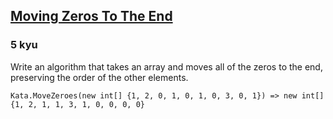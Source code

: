 <h2><a href=https://www.codewars.com/kata/52597aa56021e91c93000cb0/train/csharp target="_blank">Moving Zeros To The End</a></h2><h3>5 kyu</h3><p>Write an algorithm that takes an array and moves all of the zeros to the end, preserving the order of the other elements.</p><pre style="display: none;"><code class="language-php"><span class="cm-variable">moveZeros</span>([<span class="cm-atom">false</span>,<span class="cm-number">1</span>,<span class="cm-number">0</span>,<span class="cm-number">1</span>,<span class="cm-number">2</span>,<span class="cm-number">0</span>,<span class="cm-number">1</span>,<span class="cm-number">3</span>,<span class="cm-string">"</span><span class="cm-string">a"</span>]) <span class="cm-comment">// returns[false,1,1,2,1,3,"a",0,0]</span></code></pre><pre style="display: none;"><code class="language-javascript"><span class="cm-variable">moveZeros</span>([<span class="cm-atom">false</span>,<span class="cm-number">1</span>,<span class="cm-number">0</span>,<span class="cm-number">1</span>,<span class="cm-number">2</span>,<span class="cm-number">0</span>,<span class="cm-number">1</span>,<span class="cm-number">3</span>,<span class="cm-string">"a"</span>]) <span class="cm-comment">// returns[false,1,1,2,1,3,"a",0,0]</span></code></pre><pre style="display: none;"><code class="language-python"><span class="cm-variable">move_zeros</span>([<span class="cm-number">1</span>, <span class="cm-number">0</span>, <span class="cm-number">1</span>, <span class="cm-number">2</span>, <span class="cm-number">0</span>, <span class="cm-number">1</span>, <span class="cm-number">3</span>]) <span class="cm-comment"># returns [1, 1, 2, 1, 3, 0, 0]</span></code></pre><pre style="display: none;"><code class="language-cpp"><span class="cm-variable">move_zeros</span>({<span class="cm-number">1</span>, <span class="cm-number">0</span>, <span class="cm-number">1</span>, <span class="cm-number">2</span>, <span class="cm-number">0</span>, <span class="cm-number">1</span>, <span class="cm-number">3</span>}) <span class="cm-comment">// returns {1, 1, 2, 1, 3, 0, 0}</span></code></pre><pre style="display: none;"><code class="language-coffeescript"><span class="cm-variable">moveZeros</span> <span class="cm-punctuation">[</span><span class="cm-atom">false</span><span class="cm-punctuation">,</span><span class="cm-number">1</span><span class="cm-punctuation">,</span><span class="cm-number">0</span><span class="cm-punctuation">,</span><span class="cm-number">1</span><span class="cm-punctuation">,</span><span class="cm-number">2</span><span class="cm-punctuation">,</span><span class="cm-number">0</span><span class="cm-punctuation">,</span><span class="cm-number">1</span><span class="cm-punctuation">,</span><span class="cm-number">3</span><span class="cm-punctuation">,</span><span class="cm-string">"a"</span><span class="cm-punctuation">]</span> <span class="cm-comment"># returns[false,1,1,2,1,3,"a",0,0]</span></code></pre><pre><code class="language-csharp"><span class="cm-variable">Kata</span>.<span class="cm-variable">MoveZeroes</span>(<span class="cm-keyword">new</span> <span class="cm-type">int</span>[] {<span class="cm-number">1</span>, <span class="cm-number">2</span>, <span class="cm-number">0</span>, <span class="cm-number">1</span>, <span class="cm-number">0</span>, <span class="cm-number">1</span>, <span class="cm-number">0</span>, <span class="cm-number">3</span>, <span class="cm-number">0</span>, <span class="cm-number">1</span>}) <span class="cm-operator">=&gt;</span> <span class="cm-keyword">new</span> <span class="cm-type">int</span>[] {<span class="cm-number">1</span>, <span class="cm-number">2</span>, <span class="cm-number">1</span>, <span class="cm-number">1</span>, <span class="cm-number">3</span>, <span class="cm-number">1</span>, <span class="cm-number">0</span>, <span class="cm-number">0</span>, <span class="cm-number">0</span>, <span class="cm-number">0</span>}</code></pre><pre style="display: none;"><code class="language-go"><span class="cm-variable">MoveZeros</span>([]<span class="cm-keyword">int</span>{<span class="cm-number">1</span>, <span class="cm-number">2</span>, <span class="cm-number">0</span>, <span class="cm-number">1</span>, <span class="cm-number">0</span>, <span class="cm-number">1</span>, <span class="cm-number">0</span>, <span class="cm-number">3</span>, <span class="cm-number">0</span>, <span class="cm-number">1</span>}) <span class="cm-comment">// returns []int{ 1, 2, 1, 1, 3, 1, 0, 0, 0, 0 }</span></code></pre><pre style="display: none;"><code class="language-haskell"><span class="cm-variable">moveZeros</span> [<span class="cm-number">1</span>,<span class="cm-number">2</span>,<span class="cm-number">0</span>,<span class="cm-number">1</span>,<span class="cm-number">0</span>,<span class="cm-number">1</span>,<span class="cm-number">0</span>,<span class="cm-number">3</span>,<span class="cm-number">0</span>,<span class="cm-number">1</span>] <span class="cm-keyword">-&gt;</span> [<span class="cm-number">1</span>,<span class="cm-number">2</span>,<span class="cm-number">1</span>,<span class="cm-number">1</span>,<span class="cm-number">3</span>,<span class="cm-number">1</span>,<span class="cm-number">0</span>,<span class="cm-number">0</span>,<span class="cm-number">0</span>,<span class="cm-number">0</span>]</code></pre><pre style="display: none;"><code class="language-factor"><span class="cm-keyword">{</span> <span class="cm-number">1 2</span> <span class="cm-number">0 1</span> <span class="cm-number">0 1</span> <span class="cm-number">0 3</span> <span class="cm-number">0 1</span> <span class="cm-keyword">}</span> <span class="cm-variable">move-zeros</span> <span class="cm-builtin">-&gt;</span> <span class="cm-keyword">{</span> <span class="cm-number">1 2</span> <span class="cm-number">1 1</span> <span class="cm-number">3 1</span> <span class="cm-number">0 0</span> <span class="cm-number">0 0</span> <span class="cm-keyword">}</span></code></pre><pre style="display: none;"><code class="language-ruby"><span class="cm-variable">moveZeros</span> [<span class="cm-number">1</span>,<span class="cm-number">2</span>,<span class="cm-number">0</span>,<span class="cm-number">1</span>,<span class="cm-number">0</span>,<span class="cm-number">1</span>,<span class="cm-number">0</span>,<span class="cm-number">3</span>,<span class="cm-number">0</span>,<span class="cm-number">1</span>] <span class="cm-comment">#-&gt; [1,2,1,1,3,1,0,0,0,0]</span></code></pre><pre style="display: none;"><code class="language-c"><span class="cm-variable">move_zeros</span>(<span class="cm-number">10</span>, <span class="cm-type">int</span> [] {<span class="cm-number">1</span>, <span class="cm-number">2</span>, <span class="cm-number">0</span>, <span class="cm-number">1</span>, <span class="cm-number">0</span>, <span class="cm-number">1</span>, <span class="cm-number">0</span>, <span class="cm-number">3</span>, <span class="cm-number">0</span>, <span class="cm-number">1</span>}); <span class="cm-comment">// -&gt; int [] {1, 2, 1, 1, 3, 1, 0, 0, 0, 0}</span></code></pre><pre style="display: none;"><code class="language-scala"><span class="cm-variable">moveZeroes</span>(<span class="cm-type">List</span>(<span class="cm-number">1</span>, <span class="cm-number">0</span>, <span class="cm-number">1</span>, <span class="cm-number">2</span>, <span class="cm-number">0</span>, <span class="cm-number">1</span>, <span class="cm-number">3</span>)) <span class="cm-comment">// -&gt; List(1, 1, 2, 1, 3, 0, 0)</span></code></pre><pre style="display: none;"><code class="language-bf"><span class="cm-comment">"</span><span class="cm-comment">1</span><span class="cm-comment">0</span><span class="cm-comment">1</span><span class="cm-comment">2</span><span class="cm-comment">0</span><span class="cm-comment">1</span><span class="cm-comment">3</span><span class="cm-comment">\</span><span class="cm-comment">0</span><span class="cm-comment">"</span>   <span class="cm-comment">-</span><span class="cm-comment">-</span><span class="cm-comment">&gt;</span>   <span class="cm-comment">"</span><span class="cm-comment">1</span><span class="cm-comment">1</span><span class="cm-comment">2</span><span class="cm-comment">1</span><span class="cm-comment">3</span><span class="cm-comment">0</span><span class="cm-comment">0</span><span class="cm-comment">"</span></code></pre>